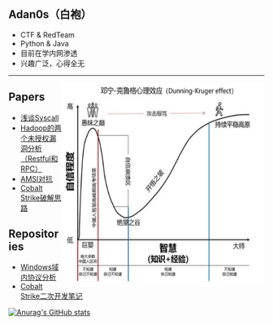 ## Adan0s（白袍）

- CTF & RedTeam
- Python & Java
- 目前在学内网渗透
- 兴趣广泛，心得全无

---
<img align="right" alt="png" src="./img/20200425_114513.png" width="400" height="400"/>

## Papers
- [浅谈Syscall](https://www.red-team.tips/post/m2N39LOfj/)
- [Hadoop的两个未授权漏洞分析（Restful和RPC）](https://www.red-team.tips/post/9lcd-UcVI/)
- [AMSI对抗](https://www.red-team.tips/post/amsi-dui-kang/)
- [Cobalt Strike破解思路](https://www.red-team.tips/post/ZuqcfSxYL/)

## Repositories
- [Windows域内协议分析](https://eviladan0s.gitbook.io/windowsdomainabout/)
- [Cobalt Strike二次开发笔记](https://github.com/evilAdan0s/Cobalt-Strike-Develop-Note)

[![Anurag's GitHub stats](https://github-readme-stats.vercel.app/api?username=evilAdan0s)](https://github.com/anuraghazra/github-readme-stats)
